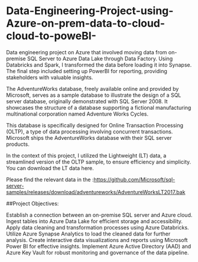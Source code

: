 # Data-Engineering-Project-using-Azure-on-prem-data-to-cloud-cloud-to-poweBI-
 Data engineering project on Azure that involved moving data from on-premise SQL Server to Azure Data Lake through Data Factory. 
 Using Databricks and Spark, I transformed the data before loading it into Synapse. 
 The final step included setting up PowerBI for reporting, providing stakeholders with valuable insights.



 The AdventureWorks database, freely available online and provided by Microsoft, serves as a sample database to illustrate the design of a SQL server database, originally demonstrated with SQL Server 2008. It showcases the structure of a database supporting a fictional manufacturing multinational corporation named Adventure Works Cycles.

This database is specifically designed for Online Transaction Processing (OLTP), a type of data processing involving concurrent transactions. Microsoft ships the AdventureWorks database with their SQL server products.

In the context of this project, I utilized the Lightweight (LT) data, a streamlined version of the OLTP sample, to ensure efficiency and simplicity. You can download the LT data here.

Please find the relevant data in the :https://github.com/Microsoft/sql-server-samples/releases/download/adventureworks/AdventureWorksLT2017.bak

##Project Objectives:

Establish a connection between an on-premise SQL server and Azure cloud.
Ingest tables into Azure Data Lake for efficient storage and accessibility.
Apply data cleaning and transformation processes using Azure Databricks.
Utilize Azure Synapse Analytics to load the cleaned data for further analysis.
Create interactive data visualizations and reports using Microsoft Power BI for effective insights.
Implement Azure Active Directory (AAD) and Azure Key Vault for robust monitoring and governance of the data pipeline.
